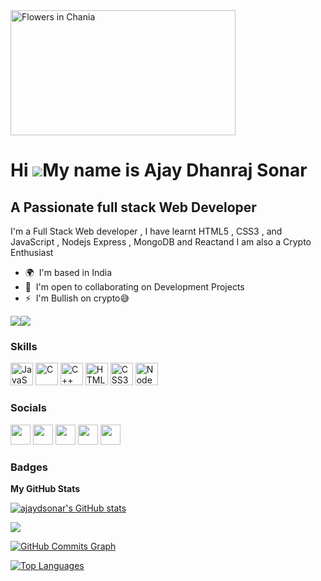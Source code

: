 <img src="https://blogger.googleusercontent.com/img/b/R29vZ2xl/AVvXsEhpbXtAWohCyxDutum_4QzR7mdfEy-iOneuhi4IlAB6bGD_ZtAj_ueezyOU1fdx208k9Th8aLihji7esa_f1o4UHXpke2trXgd7-LrPtk-2iHLSy0nR6Zp_vzzryPzEN4VJaBXsQD1wh8XIGs3bxgWgGPWMrpWgZ_ljnz4KyGcR4tI4TRzlTU2RePZQow/s1600/giphy.gif" alt="Flowers in Chania" width="360" height="200">

Hi ![](https://user-images.githubusercontent.com/18350557/176309783-0785949b-9127-417c-8b55-ab5a4333674e.gif)My name is Ajay Dhanraj Sonar
==========================================================================================================================================

A Passionate full stack Web Developer
-------------------------------------

I'm a Full Stack Web developer , I have learnt HTML5 , CSS3 , and JavaScript , Nodejs Express , MongoDB and Reactand I am also a Crypto Enthusiast

* 🌍  I'm based in India
* 🤝  I'm open to collaborating on  Development Projects
* ⚡  I'm Bullish on crypto😅

<a href="https://www.twitter.com/AjayWeb3 " target="_blank" rel="noreferrer"><img
src="https://img.shields.io/twitter/follow/AjayWeb3 ?logo=twitter&style=for-the-badge&color=0891b2&labelColor=1c1917"
/></a><a href="https://www.github.com/ajaydsonar" target="_blank" rel="noreferrer"><img
src="https://img.shields.io/github/followers/ajaydsonar?logo=github&style=for-the-badge&color=0891b2&labelColor=1c1917" /></a>

### Skills

<p align="left">
<a href="https://developer.mozilla.org/en-US/docs/Web/JavaScript" target="_blank" rel="noreferrer"><img src="https://raw.githubusercontent.com/danielcranney/readme-generator/main/public/icons/skills/javascript-colored.svg" width="36" height="36" alt="JavaScript" /></a>
<a href="https://docs.microsoft.com/en-us/cpp/?view=msvc-170" target="_blank" rel="noreferrer"><img src="https://raw.githubusercontent.com/danielcranney/readme-generator/main/public/icons/skills/c-colored.svg" width="36" height="36" alt="C" /></a>
<a href="https://docs.microsoft.com/en-us/cpp/?view=msvc-170" target="_blank" rel="noreferrer"><img src="https://raw.githubusercontent.com/danielcranney/readme-generator/main/public/icons/skills/cplusplus-colored.svg" width="36" height="36" alt="C++" /></a>
<a href="https://developer.mozilla.org/en-US/docs/Glossary/HTML5" target="_blank" rel="noreferrer"><img src="https://raw.githubusercontent.com/danielcranney/readme-generator/main/public/icons/skills/html5-colored.svg" width="36" height="36" alt="HTML5" /></a>
<a href="https://www.w3.org/TR/CSS/#css" target="_blank" rel="noreferrer"><img src="https://raw.githubusercontent.com/danielcranney/readme-generator/main/public/icons/skills/css3-colored.svg" width="36" height="36" alt="CSS3" /></a>
<a href="https://nodejs.org/en/" target="_blank" rel="noreferrer"><img src="https://raw.githubusercontent.com/danielcranney/readme-generator/main/public/icons/skills/nodejs-colored.svg" width="36" height="36" alt="NodeJS" /></a>
</p>


### Socials

<p align="left"> <a href="https://discord.com/users/996103599358750791" target="_blank" rel="noreferrer"><img src="https://raw.githubusercontent.com/danielcranney/readme-generator/main/public/icons/socials/discord.svg" width="32" height="32" /></a> <a href="https://www.github.com/ajaydsonar" target="_blank" rel="noreferrer"><img src="https://raw.githubusercontent.com/danielcranney/readme-generator/main/public/icons/socials/github-dark.svg" width="32" height="32" /></a> <a href="http://www.instagram.com/Ajay.d.sonar" target="_blank" rel="noreferrer"><img src="https://raw.githubusercontent.com/danielcranney/readme-generator/main/public/icons/socials/instagram.svg" width="32" height="32" /></a> <a href="https://www.linkedin.com/in/AjayWeb3 " target="_blank" rel="noreferrer"><img src="https://raw.githubusercontent.com/danielcranney/readme-generator/main/public/icons/socials/linkedin.svg" width="32" height="32" /></a> <a href="https://www.twitter.com/AjayWeb3 " target="_blank" rel="noreferrer"><img src="https://raw.githubusercontent.com/danielcranney/readme-generator/main/public/icons/socials/twitter.svg" width="32" height="32" /></a></p>

### Badges

<b>My GitHub Stats</b>

<a href="http://www.github.com/ajaydsonar"><img src="https://github-readme-stats.vercel.app/api?username=ajaydsonar&show_icons=true&hide=&count_private=true&title_color=0891b2&text_color=ffffff&icon_color=0891b2&bg_color=1c1917&hide_border=true&show_icons=true" alt="ajaydsonar's GitHub stats" /></a>

<a href="http://www.github.com/ajaydsonar"><img src="https://github-readme-streak-stats.herokuapp.com/?user=ajaydsonar&stroke=ffffff&background=1c1917&ring=0891b2&fire=0891b2&currStreakNum=ffffff&currStreakLabel=0891b2&sideNums=ffffff&sideLabels=ffffff&dates=ffffff&hide_border=true" /></a>

<a href="http://www.github.com/ajaydsonar"><img src="https://activity-graph.herokuapp.com/graph?username=ajaydsonar&bg_color=1c1917&color=ffffff&line=0891b2&point=ffffff&area_color=1c1917&area=true&hide_border=true&custom_title=GitHub%20Commits%20Graph" alt="GitHub Commits Graph" /></a>

<a href="https://github.com/ajaydsonar" align="left"><img src="https://github-readme-stats.vercel.app/api/top-langs/?username=ajaydsonar&langs_count=10&title_color=0891b2&text_color=ffffff&icon_color=0891b2&bg_color=1c1917&hide_border=true&locale=en&custom_title=Top%20%Languages" alt="Top Languages" /></a>
